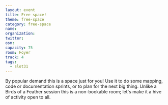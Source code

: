 ```yaml
---
layout: event
title: Free space!
theme: free-space
category: free-space
name: 
organization: 
twitter:
osm:
capacity: 75
room: Foyer
track: 4
tags:
  - slot31
---
```

By popular demand this is a space just for you! Use it to do some mapping, code or documentation sprints, or to plan for the next big thing. Unlike a Birds of a Feather session this is a non-bookable room; let's make it a hive of activity open to all.

